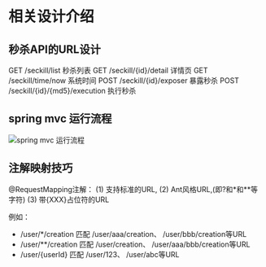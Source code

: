 # 相关设计介绍

## 秒杀API的URL设计

GET     /seckill/list                   秒杀列表
GET     /seckill/{id}/detail            详情页
GET     /seckill/time/now               系统时间
POST    /seckill/{id}/exposer           暴露秒杀
POST    /seckill/{id}/{md5}/execution   执行秒杀

## spring mvc 运行流程
![spring mvc 运行流程](images/spring-mvc-folw.png)


## 注解映射技巧

@RequestMapping注解：
    (1) 支持标准的URL,
    (2) Ant风格URL,(即?和*和**等字符)
    (3) 带{XXX}占位符的URL

例如：
- /user/*/creation    匹配 /user/aaa/creation、 /user/bbb/creation等URL
- /user/**/creation   匹配 /user/creation、 /user/aaa/bbb/creation等URL
- /user/{userId}      匹配 /user/123、 /user/abc等URL